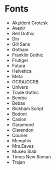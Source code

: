 

# Fonts

* Akzident Grotesk
* Avenir
* Bell Gothic
* Din
* Gill Sans
* Gotham
* Franklin Gothic
* Frutiger
* Futura
* Helvetica
* Meta
* OCRA/OCRB
* Univers
* Trade Gothic
* Bembo
* Bebas
* Bickham Script
* Bodoni
* Caslon
* Garamond
* Clarendon
* Courier
* Memphis
* Mrs.Eaves
* Museo Slab
* Times New Roman 
* Trajan